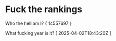 # Fuck the rankings

Who the hell am I?
{ 14557697 }

What fucking year is it?
[ 2025-04-02T18:43:20Z ]
